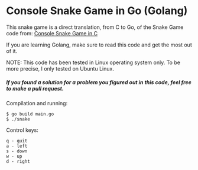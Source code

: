 
# Console Snake Game in Go (Golang)

This snake game is a direct translation, from C to Go, of the Snake Game code from: [Console Snake Game in C](https://github.com/serene-dev/snake-c)

If you are learning Golang, make sure to read this code and get the most out of it.

NOTE: This code has been tested in Linux operating system only. To be more precise, I only tested on Ubuntu Linux.

##### If you found a solution for a problem you figured out in this code, feel free to make a pull request.

Compilation and running:
```
$ go build main.go
$ ./snake
```

Control keys:
```
q - quit
a - left
s - down
w - up
d - right
```
